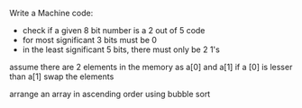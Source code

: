  Write a Machine code:
- check if a given 8 bit number is a 2 out of 5 code
- for most significant 3 bits must be 0
- in the least significant 5 bits, there must only be 2 1's

 assume there are 2 elements in the memory as a[0] and  a[1]  if a [0] is lesser than a[1] swap the elements  

arrange an array in ascending order using bubble sort
